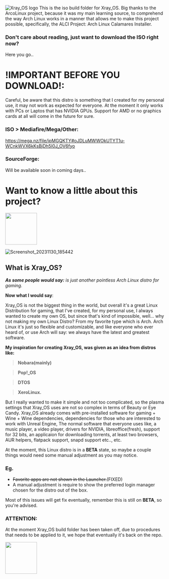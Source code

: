 ![Xray_OS logo](https://images2.imgbox.com/67/fa/UbT8qfSj_o.png)
This is the iso build folder for Xray_OS. Big thanks to the ArcoLinux project, because it was my main learning source, to comprehend the way Arch Linux works in a manner that allows me to make this project possible, specifically, the ALCI Project: Arch Linux Calamares Installer.

### Don't care about reading, just want to download the ISO right now?

Here you go.. 

# !IMPORTANT BEFORE YOU DOWNLOAD!: 

Careful, be aware that this distro is something that I created for my personal use, it may not work as expected for everyone. At the moment it only works with PCs or Laptos that has NVIDIA GPUs. Support for AMD or no graphics cards at all will come in the future for sure.


### ISO > Mediafire/Mega/Other: 
https://mega.nz/file/jpMGQKTY#oJDLuMWWOkUTYT1u-WCnkWVX6kKsBjDh5I0J_OV6fyo

### SourceForge: 
Will be available soon in coming days.. 


# Want to know a little about this project?
<img src="https://images2.imgbox.com/98/c0/5VRGfBHj_o.png" width="100" height="100">

![Screenshot_20231130_185442](https://github.com/Xray-OS/xray_os/assets/143856402/192c9bd7-6706-447f-a8bb-36513a95907d)

## What is Xray_OS? 

***As some people would say:*** _is just another pointless Arch Linux distro for gaming._

**Now what I would say**:

Xray_OS is not the biggest thing in the world, but overall it's a great Linux Distribution for gaming, that I've created, for my personal use, I always wanted to create my own OS, but since that's kind of impossible, well... why not making my own Linux Distro? From my favorite type which is Arch. Arch Linux it's just so flexible and customizable, and like everyone who ever heard of, or use Arch will say: we always have the latest and greatest software.

**My inspiration for creating Xray_OS, was given as an idea from distros like:** 

> **Nobara(mainly)** 

> **Pop!_OS** 

> **DTOS** 

> **XeroLinux.**

But I really wanted to make it simple and not too complicated, so the plasma settings that Xray_OS uses are not so complex in terms of Beauty or Eye Candy. Xray_OS already comes with pre-installed software for gaming + Wine + Wine dependencies, dependencies for those who are interested to work with Unreal Engine, The normal software that everyone uses like, a music player, a video player, drivers for NVIDIA, libreoffice(fresh), support for 32 bits, an applicaion for downloading torrents, at least two browsers, AUR helpers, flatpack support, snapd support etc.., etc.

At the moment, this Linux distro is in a **BETA** state, so maybe a couple things would need some manual adjustment as you may notice. 

### Eg. 
* ~~Favorite apps are not shown in the Launcher.~~(FIXED)
* A manual adjustment is require to show the preferred login manager chosen for the distro out of the box.

Most of this issues will get fix eventually, remember this is still on **BETA**, so you're advised.

### ATTENTION: 
At the moment Xray_OS build folder has been taken off, due to procedures that needs to be applied to it, we hope that eventually it's back on the repo.

<img src="https://images2.imgbox.com/98/c0/5VRGfBHj_o.png" width="100" height="100">
